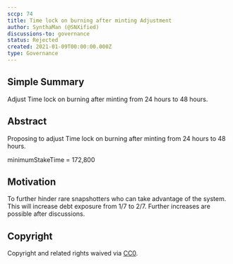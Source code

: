 ```yaml
---
sccp: 74
title: Time lock on burning after minting Adjustment
author: SynthaMan (@SNXified)
discussions-to: governance
status: Rejected
created: 2021-01-09T00:00:00.000Z
type: Governance
---
```


<!--You can leave these HTML comments in your merged SCCP and delete the visible duplicate text guides, they will not appear and may be helpful to refer to if you edit it again. This is the suggested template for new SCCPs. Note that an SCCP number will be assigned by an editor. When opening a pull request to submit your SCCP, please use an abbreviated title in the filename, `sccp-draft_title_abbrev.md`. The title should be 44 characters or less.-->

## Simple Summary

<!--"If you can't explain it simply, you don't understand it well enough." Provide a simplified and layman-accessible explanation of the SCCP.-->

Adjust Time lock on burning after minting from 24 hours to 48 hours.

## Abstract

<!--A short (~200 word) description of the variable change proposed.-->

Proposing to adjust Time lock on burning after minting from 24 hours to 48 hours.</br>

minimumStakeTime = 172,800



## Motivation

<!--The motivation is critical for SCCPs that want to update variables within Synthetix. It should clearly explain why the existing variable is not incentive aligned. SCCP submissions without sufficient motivation may be rejected outright.-->

To further hinder rare snapshotters who can take advantage of the system. This will increase debt exposure from 1/7 to 2/7. Further increases are possible after discussions.



## Copyright

Copyright and related rights waived via [CC0](https://creativecommons.org/publicdomain/zero/1.0/).
